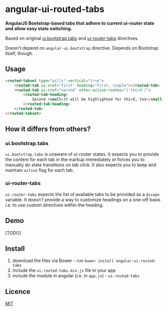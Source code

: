 # angular-ui-routed-tabs

**AngularJS Bootstrap-based tabs that adhere to current ui-router state and allow easy state switching.**

Based on original [ui.bootstrap.tabs](https://angular-ui.github.io/bootstrap/#/tabs) and [ui-router-tabs](https://github.com/rpocklin/ui-router-tabs) directives. 

Doesn't depend on `angular-ui-bootstrap` directive. Depends on Bootstrap itself, though.

## Usage

```html
<routed-tabset type="pills" vertical="true">
    <routed-tab ui-sref="first" heading="First, simple"></routed-tab>
    <routed-tab ui-sref="second" other-active-routes="['third']">
        <routed-tab-heading>
            Second <small>it will be highlighted for third, too</small>
        </routed-tab-heading>
    </routed-tab>
</routed-tabset>
```

## How it differs from others?

### ui.bootstrap.tabs
`ui.bootstrap.tabs` is unaware of ui-router states. It expects you to provide the content for each tab in the markup immediately or forces you to manually do state transitions on tab click. It also expects you to keep and maintain `active` flag for each tab.

### ui-router-tabs
`ui-router-tabs` expects the list of available tabs to be provided as a `$scope` variable. It doesn't provide a way to customize headings on a one-off basis i.e. to use custom directives within the heading.

## Demo
[TODO]

## Install
1. download the files via Bower - run `bower install angular-ui-routed-tabs`
2. include the `ui-routed-tabs.min.js` file in your app
3. include the module in angular (i.e. in `app.js`) - `ui-routed-tabs`

## Licence
[MIT](LICENCE)